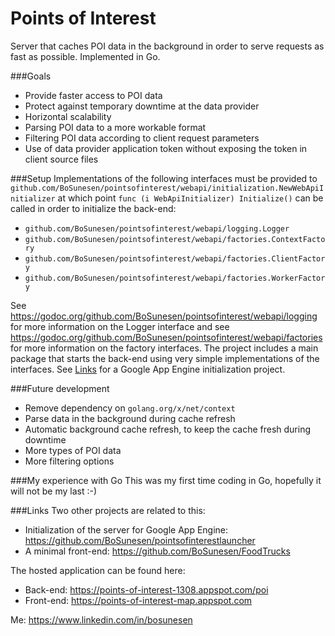 # Points of Interest
Server that caches POI data in the background
in order to serve requests as fast as possible. Implemented in Go.

###Goals
- Provide faster access to POI data
- Protect against temporary downtime at the data provider
- Horizontal scalability
- Parsing POI data to a more workable format
- Filtering POI data according to client request parameters
- Use of data provider application token without exposing the token in client source files

###Setup
Implementations of the following interfaces must be provided to
`github.com/BoSunesen/pointsofinterest/webapi/initialization.NewWebApiInitializer`
at which point
`func (i WebApiInitializer) Initialize()`
can be called in order to initialize the back-end:
- `github.com/BoSunesen/pointsofinterest/webapi/logging.Logger`
- `github.com/BoSunesen/pointsofinterest/webapi/factories.ContextFactory`
- `github.com/BoSunesen/pointsofinterest/webapi/factories.ClientFactory`
- `github.com/BoSunesen/pointsofinterest/webapi/factories.WorkerFactory`

See https://godoc.org/github.com/BoSunesen/pointsofinterest/webapi/logging
for more information on the Logger interface and
see https://godoc.org/github.com/BoSunesen/pointsofinterest/webapi/factories
for more information on the factory interfaces.
The project includes a main package that starts the back-end using very simple implementations
of the interfaces. See [Links](#links) for a Google App Engine initialization project.

###Future development
- Remove dependency on `golang.org/x/net/context`
- Parse data in the background during cache refresh
- Automatic background cache refresh, to keep the cache fresh during downtime
- More types of POI data
- More filtering options

###My experience with Go
This was my first time coding in Go, hopefully it will not be my last :-)

###Links
Two other projects are related to this:
- Initialization of the server for Google App Engine: https://github.com/BoSunesen/pointsofinterestlauncher
- A minimal front-end: https://github.com/BoSunesen/FoodTrucks

The hosted application can be found here:
- Back-end: https://points-of-interest-1308.appspot.com/poi
- Front-end: https://points-of-interest-map.appspot.com

Me: https://www.linkedin.com/in/bosunesen
